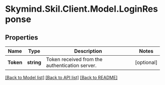 # Skymind.Skil.Client.Model.LoginResponse
## Properties

Name | Type | Description | Notes
------------ | ------------- | ------------- | -------------
**Token** | **string** | Token received from the authentication server. | [optional] 

[[Back to Model list]](../README.md#documentation-for-models) [[Back to API list]](../README.md#documentation-for-api-endpoints) [[Back to README]](../README.md)

